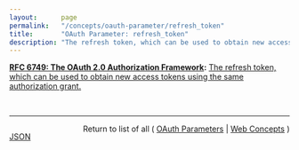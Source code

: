 ```yaml
---
layout:      page
permalink:   "/concepts/oauth-parameter/refresh_token"
title:       "OAuth Parameter: refresh_token"
description: "The refresh token, which can be used to obtain new access tokens using the same authorization grant."
---
```


**[RFC 6749: The OAuth 2.0 Authorization Framework](/specs/IETF/RFC/6749 "The OAuth 2.0 authorization framework enables a third-party application to obtain limited access to an HTTP service, either on behalf of a resource owner by orchestrating an approval interaction between the resource owner and the HTTP service, or by allowing the third-party application to obtain access on its own behalf. This specification replaces and obsoletes the OAuth 1.0 protocol described in RFC 5849."):** [The refresh token, which can be used to obtain new access tokens using the same authorization grant.](http://tools.ietf.org/html/rfc6749#section-5.1 "Read documentation for OAuth Parameter &#34;refresh_token&#34;")

<br/>
<hr/>

<p style="float : left"><a href="./refresh_token.json" title="JSON representing this particular Web Concept value">JSON</a></p>
<p style="text-align: right">Return to list of all ( <a href="../oauth-parameters">OAuth Parameters</a> | <a href="../">Web Concepts</a> )</p>

